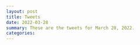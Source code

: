 ```yaml
---
layout: post
title: Tweets
date: 2022-03-28
summary: These are the tweets for March 28, 2022.
categories:
---
```


